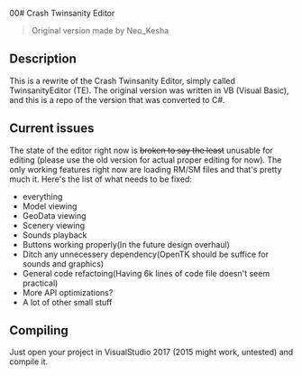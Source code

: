 00# Crash Twinsanity Editor
>Original version made by Neo_Kesha

## Description
This is a rewrite of the Crash Twinsanity Editor, simply called TwinsanityEditor (TE). The original version was written in VB (Visual Basic), and this is a repo of the version that was converted to C#.

## Current issues
The state of the editor right now is ~~broken to say the least~~ unusable for editing (please use the old version for actual proper editing for now). The only working features right now are loading RM/SM files and that's pretty much it.
Here's the list of what needs to be fixed:

- everything
- Model viewing
- GeoData viewing
- Scenery viewing
- Sounds playback
- Buttons working properly(In the future design overhaul)
- Ditch any unnecessery dependency(OpenTK should be suffice for sounds and graphics)
- General code refactoing(Having 6k lines of code file doesn't seem practical)
- More API optimizations?
- A lot of other small stuff

## Compiling
Just open your project in VisualStudio 2017 (2015 might work, untested) and compile it.

